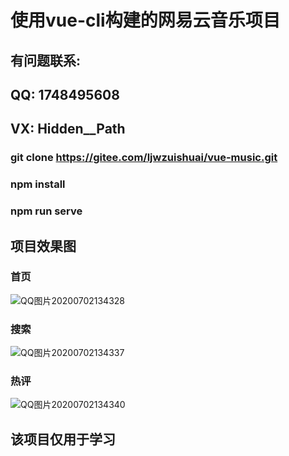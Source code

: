 # 使用vue-cli构建的网易云音乐项目

## 有问题联系:

## QQ: 1748495608

## VX:  Hidden__Path





### git clone https://gitee.com/ljwzuishuai/vue-music.git

### npm install 
### npm run serve
## 项目效果图


### 首页
![QQ图片20200702134328](F:\案例\Vue\vue-muusic\src\assets\QQ图片20200702134328.png)
### 搜索
![QQ图片20200702134337](F:\案例\Vue\vue-muusic\src\assets\QQ图片20200702134337.png)
### 热评
![QQ图片20200702134340](F:\案例\Vue\vue-muusic\src\assets\QQ图片20200702134340.png)

## 该项目仅用于学习